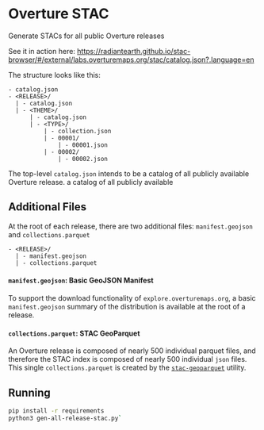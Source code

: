 # Overture STAC
Generate STACs for all public Overture releases

See it in action here: 
https://radiantearth.github.io/stac-browser/#/external/labs.overturemaps.org/stac/catalog.json?.language=en

The structure looks like this: 

```
- catalog.json
- <RELEASE>/
  | - catalog.json
  | - <THEME>/
      | - catalog.json
      | - <TYPE>/
          | - collection.json
          | - 00001/
              | - 00001.json
          | - 00002/
              | - 00002.json
```

The top-level `catalog.json` intends to be a catalog of all publicly available Overture release.  a catalog of all publicly available 

## Additional Files
At the root of each release, there are two additional files: `manifest.geojson` and `collections.parquet`
```
- <RELEASE>/
  | - manifest.geojson
  | - collections.parquet
```

#### `manifest.geojson`:  Basic GeoJSON Manifest 
To support the download functionality of `explore.overturemaps.org`, a basic `manifest.geojson` summary of the distribution is available at the root of a release.

#### `collections.parquet`: STAC GeoParquet 
An Overture release is composed of nearly 500 individual parquet files, and therefore the STAC index is composed of nearly 500 individual `json` files. This single `collections.parquet` is created by the [`stac-geoparquet`](https://github.com/stac-utils/stac-geoparquet) utility.


## Running

```bash
pip install -r requirements
python3 gen-all-release-stac.py`
```
